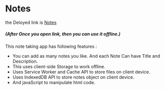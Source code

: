 # Notes
the Deloyed link is <a href="https://punithbajaj.github.io/Notes/">Notes</a>
<h5>(After Once you open link, then you can use it offline.)</h5>

This note taking app has following features : 
- You can add as many notes you like. And each Note Can have Title and Description.
- This uses client-side Storage to work offline.
- Uses Service Worker and Cache API to store files on client device.
- Uses IndexedDB API to store notes object on client device.
- And javaScript to manipulate html code.
